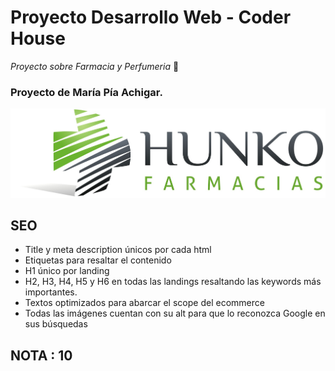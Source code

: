 # Proyecto Desarrollo Web - Coder House

_Proyecto sobre Farmacia y Perfumeria_ 🤖

### Proyecto de María Pía Achigar.

![Print del sitio](/multimedia/HunkoLogo.jpg?raw=true)

## SEO

* Title y meta description únicos por cada html
* Etiquetas para resaltar el contenido
* H1 único por landing
* H2, H3, H4, H5 y H6 en todas las landings resaltando las keywords más importantes.
* Textos optimizados para abarcar el scope del ecommerce
* Todas las imágenes cuentan con su alt para que lo reconozca Google en sus búsquedas

## NOTA : 10
